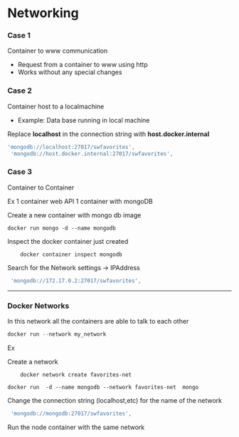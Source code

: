 
# Networking 


### Case 1
Container to www communication 
- Request from a container to www using http
- Works without any special changes

### Case 2
Container host to a localmachine
- Example: Data base running in local machine

Replace  **localhost** in the connection string with **host.docker.internal**
```js
'mongodb://localhost:27017/swfavorites',
 'mongodb://host.docker.internal:27017/swfavorites',
```


### Case 3 
Container to Container

Ex  1 container web API
    1 container with mongoDB 

Create a new container with mongo db image
```
docker run mongo -d --name mongodb
```

Inspect the docker container just created
```
    docker container inspect mongodb
```

Search for the Network settings -> IPAddress 
```js
 'mongodb://172.17.0.2:27017/swfavorites',
```
---

### Docker Networks
In this network all the containers are able to talk to each other

```js
docker run --network my_network
```
Ex

Create a network

```
    docker network create favorites-net
```

```
docker run  -d --name mongodb --network favorites-net  mongo
```
Change the connection string (localhost,etc) for the name of the network
```js
 'mongodb://mongodb:27017/swfavorites',
```

Run the node container with the same network